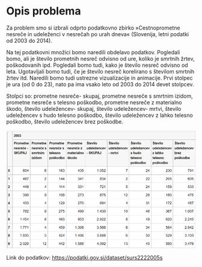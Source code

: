 # Opis problema

Za problem smo si izbrali odprto podatkovno zbirko »Cestnoprometne nesreče in udeleženci v nesrečah po urah dneva« (Slovenija, letni podatki od 2003 do 2014).

Na tej podatkovni množici bomo naredili obdelavo podatkov. Pogledali bomo, ali je število prometnih nesreč odvisno od ure, koliko je smrtnih žrtev, poškodovanih ipd. Pogledali bomo tudi, kako je število nesreč odvisno od leta. Ugotavljali bomo tudi, če je število nesreč korelirano s številom smrtnih žrtev itd. Naredili bomo tudi ustrezne vizualizacije in animacije.
Prvi stolpec je ura (od 0 do 23), nato pa ima vsako leto od 2003 do 2014 devet stolpcev.

Stolpci so:
prometne nesreče- skupaj, prometne nesreče s smrtnim izidom, prometne nesreče s telesno poškodbo, prometne nesreče z materialno škodo, število udeležencev- skupaj, število udeležencev- mrtvi, število udeležencev s hudo telesno poškodbo, število udeležencev z lahko telesno poškodbo, število udeležencev brez poškodbe.

![Podatki slika](podatki.png)

Link do podatkov: https://podatki.gov.si/dataset/surs2222005s
